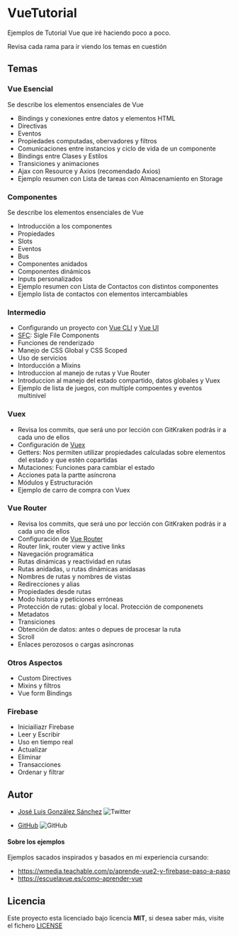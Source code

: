 # VueTutorial
Ejemplos de Tutorial Vue que iré haciendo poco a poco.

Revisa cada rama para ir viendo los temas en cuestión

## Temas
### Vue Esencial
Se describe los elementos ensenciales de Vue
- Bindings y conexiones entre datos y elementos HTML
- Directivas
- Eventos
- Propiedades computadas, obervadores y filtros
- Comunicaciones entre instancios y ciclo de vida de un componente
- Bindings entre Clases y Estilos
- Transiciones y animaciones
- Ajax con Resource y Axios (recomendado Axios)
- Ejemplo resumen con Lista de tareas con Almacenamiento en Storage

### Componentes
Se describe los elementos ensenciales de Vue
- Introducción a los componentes
- Propiedades
- Slots
- Eventos
- Bus
- Componentes anidados
- Componentes dinámicos
- Inputs personalizados
- Ejemplo resumen con Lista de Contactos con distintos componentes 
- Ejemplo lista de contactos con elementos intercambiables

### Intermedio
- Configurando un proyecto con [Vue CLI](https://cli.vuejs.org/) y [Vue UI](https://cli.vuejs.org/guide/creating-a-project.html#vue-create)
- [SFC](https://es.vuejs.org/v2/guide/single-file-components.html): Sigle File Components
- Funciones de renderizado
- Manejo de CSS Global y CSS Scoped
- Uso de servicios
- Intorducción a Mixins
- Introduccion al manejo de rutas y Vue Router
- Introduccion al manejo del estado compartido, datos globales y Vuex
- Ejemplo de lista de juegos, con multiple compoentes y eventos multinivel

### Vuex
- Revisa los commits, que será uno por lección con GitKraken podrás ir a cada uno de ellos
- Configuración de [Vuex](https://vuex.vuejs.org/)
- Getters: Nos permiten utilizar propiedades calculadas sobre elementos del estado y que estén copartidas
- Mutaciones: Funciones para cambiar el estado
- Acciones pata la partte asíncrona
- Módulos y Estructuración
- Ejemplo de carro de compra con Vuex

### Vue Router
- Revisa los commits, que será uno por lección con GitKraken podrás ir a cada uno de ellos
- Configuración de [Vue Router](https://router.vuejs.org/)
- Router link, router view y active links
- Navegación programática
- Rutas dinámicas y reactividad en rutas
- Rutas anidadas, u rutas dinámicas anidasas
- Nombres de rutas y nombres de vistas
- Redirecciones y alias
- Propiedades desde rutas
- Modo historia y peticiones erróneas
- Protección de rutas: global y local. Protección de componenets
- Metadatos
- Transiciones
- Obtención de datos: antes o depues de procesar la ruta
- Scroll
- Enlaces perozosos o cargas asíncronas

### Otros Aspectos
- Custom Directives
- Mixins y filtros
- Vue form Bindings

### Firebase
- Iniciailiazr Firebase
- Leer y Escribir
- Uso en tiempo real
- Actualizar
- Eliminar
- Transacciones
- Ordenar y filtrar


## Autor

- [José Luis González Sánchez](https://twitter.com/joseluisgonsan) ![Twitter](https://img.shields.io/twitter/follow/joseluisgonsan?style=social)

* [GitHub](https://github.com/joseluisgs) ![GitHub](https://img.shields.io/github/followers/joseluisgs?style=social)

#### Sobre los ejemplos
Ejemplos sacados inspirados y basados en mi experiencia cursando:
- https://wmedia.teachable.com/p/aprende-vue2-y-firebase-paso-a-paso
- https://escuelavue.es/como-aprender-vue

## Licencia

Este proyecto esta licenciado bajo licencia **MIT**, si desea saber más, visite el fichero [LICENSE](https://github.com/joseluisgs/FoodAdvisorNuxt/blob/master/LICENSE)
